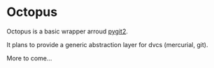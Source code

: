 Octopus
=======

Octopus is a basic wrapper arroud [pygit2](https://github.com/libgit2/pygit2).

It plans to provide a generic abstraction layer for dvcs (mercurial, git).

More to come...
